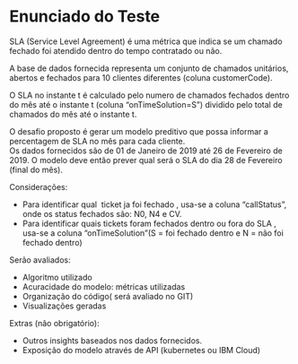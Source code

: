 
# Enunciado do Teste

SLA (Service Level Agreement) é uma métrica que indica se um chamado fechado foi atendido dentro do tempo contratado ou não.

A base de dados fornecida representa um conjunto de chamados unitários, abertos e fechados para 10 clientes diferentes (coluna customerCode).

O SLA no instante t é calculado pelo numero de chamados fechados dentro do mês até o instante t (coluna “onTimeSolution=S”) dividido pelo total de chamados do mês até o instante t.

O desafio proposto é gerar um modelo preditivo que possa informar a percentagem de SLA no mês para cada cliente.  
Os dados fornecidos são de 01 de Janeiro de 2019 até 26 de Fevereiro de 2019. O modelo deve então prever qual será o SLA do dia 28 de Fevereiro (final do mês).

Considerações:
  * Para identificar qual  ticket ja foi fechado , usa-se a coluna “callStatus”, onde os status fechados são: N0, N4 e CV.
  * Para identificar quais tickets foram fechados dentro ou fora do SLA , usa-se a coluna “onTimeSolution”(S = foi fechado dentro e N = não foi fechado dentro)

Serão avaliados:
  * Algoritmo utilizado
  * Acuracidade do modelo: métricas utilizadas
  * Organização do código( será avaliado no GIT)
  * Visualizações geradas

Extras (não obrigatório):
  * Outros insights baseados nos dados fornecidos.
  * Exposição do modelo através de API (kubernetes ou IBM Cloud)
